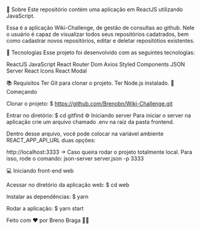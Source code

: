 📃 Sobre Este repositório contém uma aplicação em ReactJS utilizando JavaScript.

Essa é a aplicação Wiki-Challenge, de gestão de consultas ao github. Nele o usuário é capaz de visualizar todos seus repositórios cadatrados, bem como cadastrar novos repositórios, editar e deletar repositótios existentes.

🔨 Tecnologias Esse projeto foi desenvolvido com as seguintes tecnologias:

ReactJS JavaScript React Router Dom Axios Styled Components JSON Server React Icons React Modal

📚 Requisitos Ter Git para clonar o projeto. Ter Node.js instalado. 🚀 Começando

Clonar o projeto:
$ https://github.com/Brenobn/Wiki-Challenge.git

Entrar no diretório:
$ cd gitfind ⚙️ Iniciando server Para iniciar o server na aplicação crie um arquivo chamado .env na raiz da pasta frontend.

Dentro desse arquivo, você pode colocar na variável ambiente REACT_APP_API_URL duas opções:

http://localhost:3333 -> Caso queira rodar o projeto totalmente local. Para isso, rode o comando: json-server server.json -p 3333

💻 Iniciando front-end web

Acessar no diretório da aplicação web:
$ cd web

Instalar as dependências:
$ yarn

Rodar a aplicação:
$ yarn start

Feito com ❤️ por Breno Braga 👋🏻
